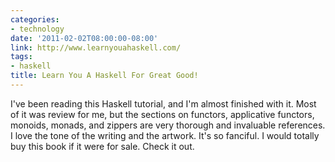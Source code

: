 ```yaml
---
categories:
- technology
date: '2011-02-02T08:00:00-08:00'
link: http://www.learnyouahaskell.com/
tags:
- haskell
title: Learn You A Haskell For Great Good!
---
```


I've been reading this Haskell tutorial, and I'm almost finished with it. Most of it was review for me, but the sections on functors, applicative functors, monoids, monads, and zippers are very thorough and invaluable references. I love the tone of the writing and the artwork. It's so fanciful. I would totally buy this book if it were for sale. Check it out.
